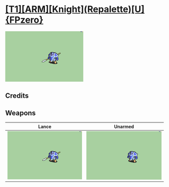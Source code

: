 # [\[T1\]\[ARM\]\[Knight\]\(Repalette\)\[U\]{FPzero}](../%5BT1%5D%5BARM%5D%5BKnight%5D(Repalette)%5BU%5D%7BFPzero%7D)

<img src="./2.%20Lance/Lance_000.png" alt="[T1][ARM][Knight](Repalette)[U]{FPzero} standing" />

## Credits



## Weapons


|Lance |Unarmed |
|  :---: | :---: |
| <img alt="Lance animation" src="./2.%20Lance/Lance.gif" /> | <img alt="Unarmed animation" src="./8.%20Unarmed/Unarmed.gif" /> |
